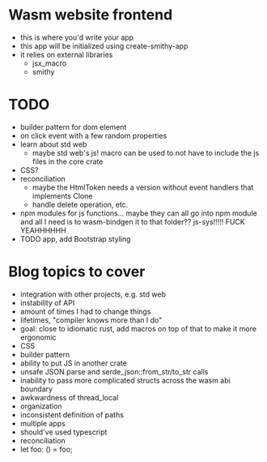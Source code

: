# Wasm website frontend

* this is where you'd write your app
* this app will be initialized using create-smithy-app
* it relies on external libraries
  * jsx_macro
  * smithy

# TODO

* builder pattern for dom element
* on click event with a few random properties
* learn about std web
  * maybe std web's js! macro can be used to not have to include the js files in the core crate
* CSS?
* reconciliation
  * maybe the HtmlToken needs a version without event handlers that implements Clone
  * handle delete operation, etc.
* npm modules for js functions... maybe they can all go into npm module and all I need is to wasm-bindgen it to that folder?? js-sys!!!!! FUCK YEAHHHHHH
* TODO app, add Bootstrap styling

# Blog topics to cover

* integration with other projects, e.g. std web
* instability of API
* amount of times I had to change things
* lifetimes, "compiler knows more than I do"
* goal: close to idiomatic rust, add macros on top of that to make it more ergonomic
* CSS
* builder pattern
* ability to put JS in another crate
* unsafe JSON.parse and serde_json::from_str/to_str calls
* inability to pass more complicated structs across the wasm abi boundary
* awkwardness of thread_local
* organization
* inconsistent definition of paths
* multiple apps
* should've used typescript
* reconciliation
* let foo: () = foo;